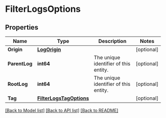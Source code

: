 # FilterLogsOptions

## Properties

Name | Type | Description | Notes
------------ | ------------- | ------------- | -------------
**Origin** | [**LogOrigin**](LogOrigin.md) |  | [optional] 
**ParentLog** | **int64** | The unique identifier of this entity. | [optional] 
**RootLog** | **int64** | The unique identifier of this entity. | [optional] 
**Tag** | [**FilterLogsTagOptions**](FilterLogsTagOptions.md) |  | [optional] 

[[Back to Model list]](../README.md#documentation-for-models) [[Back to API list]](../README.md#documentation-for-api-endpoints) [[Back to README]](../README.md)



